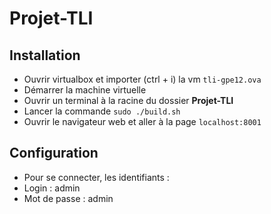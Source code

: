 # Projet-TLI

## Installation

* Ouvrir virtualbox et importer (ctrl + i) la vm `tli-gpe12.ova`
* Démarrer la machine virtuelle
* Ouvrir un terminal à la racine du dossier **Projet-TLI**
* Lancer la commande `sudo ./build.sh`
* Ouvrir le navigateur web et aller à la page `localhost:8001`

## Configuration

* Pour se connecter, les identifiants : 
 * Login : admin
 * Mot de passe : admin